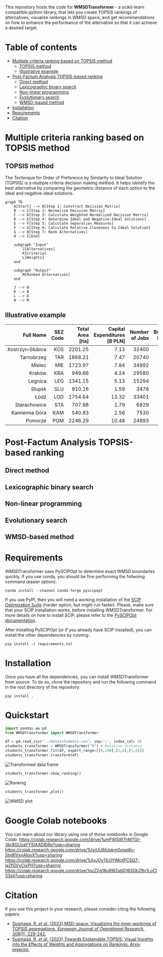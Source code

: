This repository hosts the code for **WMSDTransformer** - a scikit-learn compatible python library, that lets you create
TOPSIS rankings of alternatives, visualize rankings in WMSD space, and get recommendations on how to enhance the
performance of the alternative so that it can achieve a desired target.
<!-- Check out the project's [documentation](https://msdtransformer.readthedocs.io/en/latest/index.html) to learn more about using the WMSDTransformer.  -->


# Table of contents
- [Multiple criteria ranking based on TOPSIS method](#multiple-criteria-ranking-based-on-topsis-method)
  - [TOPSIS method](#topsis-method)
  - [Illustrative example](#illustrative-example)
- [Post-Factum Analysis TOPSIS-based ranking](#post-factum-analysis-topsis-based-ranking)
  - [Direct method](#direct-method)
  - [Lexicographic binary search](#lexicographic-binary-search)
  - [Non-linear programming](#non-linear-programming)
  - [Evolutionary search](#evolutionary-search)
  - [WMSD-based method](#wmsd-based-method)
- [Installation](#installation)
- [Requirements](#requirements)
- [Citation](#citation)

# Multiple criteria ranking based on TOPSIS method



## TOPSIS method

The Technique for Order of Preference by Similarity to Ideal Solution (TOPSIS) is a multiple criteria decision making
method. It helps identify the best alternative by comparing the geometric distance of each option to the ideal and
negative-ideal solutions.

```mermaid
graph TD
    A[Start] --> B[Step 1: Construct Decision Matrix]
    B --> C[Step 2: Normalize Decision Matrix]
    C --> D[Step 3: Calculate Weighted Normalized Decision Matrix]
    D --> E[Step 4: Determine Ideal and Negative-Ideal Solutions]
    E --> F[Step 5: Calculate Separation Measures]
    F --> G[Step 6: Calculate Relative Closeness to Ideal Solution]
    G --> H[Step 7: Rank Alternatives]
    H --> I[End]

    subgraph "Input"
        J[Alternatives]
        K[Criteria]
        L[Weights]
    end

    subgraph "Output"
        M[Ranked Alternatives]
    end

    J --> B
    K --> B
    L --> D
    H --> M
```



## Illustrative example

| Full Name               | SEZ Code |  Total Area [ha] |   Capital Expenditures [B&nbsp;PLN] |    Number of Jobs |  Business Permits   |   Financial Result [B&nbsp;PLN] | R      | Rank |
|------------------------:|---------:|-----------------:|------------------------------------:|------------------:|--------------------:|--------------------------------:|-------:|-----:|
| Kostrzyn&#x2011;Słubice | KOS      | 2201.25          | 7.13                                | 32400             | 180                 | 22.98                           | 0.7154 | 1    |
| Tarnobrzeg              | TAR      | 1868.21          | 7.47                                | 20740             | 195                 | 18.22                           | 0.6241 | 2    |
| Mielec                  | MIE      | 1723.97          | 7.84                                | 34992             | 268                 | 4.96                            | 0.5073 | 3    |
| Kraków                  | KRA      | 949.66           | 4.24                                | 29580             | 189                 | 1.37                            | 0.4848 | 4    |
| Legnica                 | LEG      | 1341.15          | 5.13                                | 15294             | 86                  | 7.61                            | 0.4359 | 5    |
| Słupsk                  | SLU      | 910.16           | 1.59                                | 3478              | 79                  | 0.76                            | 0.4122 | 6    |
| Łódź                    | LOD      | 1754.64          | 13.32                               | 33401             | 209                 | 7.40                            | 0.4114 | 7    |
| Starachowice            | STA      | 707.98           | 1.79                                | 6829              | 56                  | 0.70                            | 0.4113 | 8    |
| Kamienna&nbsp;Góra      | KAM      | 540.83           | 2.56                                | 7530              | 60                  | 0.56                            | 0.3980 | 9    |
| Pomorze                 | POM      | 2246.29          | 10.48                               | 24893             | 173                 | 1.48                            | 0.3207 | 10   |



# Post-Factum Analysis TOPSIS-based ranking

## Direct method
## Lexicographic binary search
## Non-linear programming
## Evolutionary search
## WMSD-based method




# Requirements

WMSDTransformer uses PySCIPOpt to determine exact WMSD boundaries quickly. If you use conda, you should be fine performing the follwoing command (easier option):
```console
conda install --channel conda-forge pyscipopt
``` 
If you use PyPI, then you will need a working installation of the [SCIP Optimization
Suite](https://www.scipopt.org/) (harder option, but might run faster). Please, make sure that your SCIP installation works, before installing WMSDTransformer. For more details on how to install SCIP, please refer to the [PySCIPOpt documentation](https://github.com/scipopt/PySCIPOpt/blob/master/INSTALL.md).

After installing PySCIPOpt (or if you already have SCIP installed), you can install the other dependencies by running:
```console
pip install -r requirements.txt
```


# Installation

<!-- ### From PyPI

This is the simplest (one-command) install method is to run the following command in your terminal:

```console
pip install WMSDtransformer
```

### From source -->

Once you have all the dependencies, you can install WMSDTransformer from source. To do so, clone the repository and run the following command in the root directory of the repository:

```console
pip install .
```


# Quickstart

```python
import pandas as pd
from WMSDTransformer import WMSDTransformer

df = pd.read_csv("../data/students.csv", sep=';', index_col= 0)
students_transformer = WMSDTransformer("R") # Relative distance
students_transformer.fit(df, expert_range=[[0,100],[1,6],[1,6]])
students_transformer.transform(df)
```

![Transformed data frame](notebooks/figures/quickstart_transform.png)

```python
students_transformer.show_ranking()
```

![Ranking](./notebooks/figures/quickstart_ranking.png)

```python
students_transformer.plot()
```

![WMSD plot](notebooks/figures/quickstart_plot.png)


# Google Colab notebooks

You can learn about our library using one of those notebooks in Google Colab:
https://colab.research.google.com/drive/1umFWSW7hMTGI-3br8GUzaYYSIAADBj6p?usp=sharing
https://colab.research.google.com/drive/1UvjUU6iUpkm0oiwi8v-Stn8lVxnAIpvX?usp=sharing
https://colab.research.google.com/drive/1UiyJOv11c0YlMctPCSQ7-wZfGVvCixPH?usp=sharing
https://colab.research.google.com/drive/1qzZ2g18oR9l2abD16SDbZRx1LoCl33sh?usp=sharing


# Citation

If you use this project in your research, please consider citing the following papers:

- [Susmaga, R. *et al.* (2023) MSD-space: Visualizing the inner-workings of TOPSIS aggregations. *European Journal of Operational Research*, 308(1), 229-242.](https://doi.org/10.1016/j.ejor.2022.12.003)
- [Susmaga, R. *et al.* (2023) Towards Explainable TOPSIS: Visual Insights into the Effects of Weights and Aggregations on Rankings. Arxiv preprint.](
https://doi.org/10.48550/arXiv.2306.07706)

